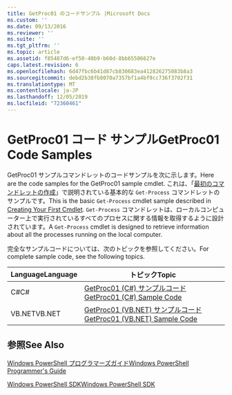 ```yaml
---
title: GetProc01 のコードサンプル |Microsoft Docs
ms.custom: ''
ms.date: 09/13/2016
ms.reviewer: ''
ms.suite: ''
ms.tgt_pltfrm: ''
ms.topic: article
ms.assetid: f85487d6-ef50-40b9-b60d-8bb65506627e
caps.latest.revision: 6
ms.openlocfilehash: 6d47fbc6b41d87cb830683ea412826275083b8a3
ms.sourcegitcommit: debd2b38fb8070a7357bf1a4bf9cc736f3702f31
ms.translationtype: MT
ms.contentlocale: ja-JP
ms.lasthandoff: 12/05/2019
ms.locfileid: "72360461"
---
```

# <a name="getproc01-code-samples"></a><span data-ttu-id="ff244-102">GetProc01 コード サンプル</span><span class="sxs-lookup"><span data-stu-id="ff244-102">GetProc01 Code Samples</span></span>

<span data-ttu-id="ff244-103">GetProc01 サンプルコマンドレットのコードサンプルを次に示します。</span><span class="sxs-lookup"><span data-stu-id="ff244-103">Here are the code samples for the GetProc01 sample cmdlet.</span></span> <span data-ttu-id="ff244-104">これは、「[最初のコマンドレットの作成](../cmdlet/creating-a-cmdlet-without-parameters.md)」で説明されている基本的な `Get-Process` コマンドレットのサンプルです。</span><span class="sxs-lookup"><span data-stu-id="ff244-104">This is the basic `Get-Process` cmdlet sample described in [Creating Your First Cmdlet](../cmdlet/creating-a-cmdlet-without-parameters.md).</span></span> <span data-ttu-id="ff244-105">`Get-Process` コマンドレットは、ローカルコンピューター上で実行されているすべてのプロセスに関する情報を取得するように設計されています。</span><span class="sxs-lookup"><span data-stu-id="ff244-105">A `Get-Process` cmdlet is designed to retrieve information about all the processes running on the local computer.</span></span>

<span data-ttu-id="ff244-106">完全なサンプルコードについては、次のトピックを参照してください。</span><span class="sxs-lookup"><span data-stu-id="ff244-106">For complete sample code, see the following topics.</span></span>

|<span data-ttu-id="ff244-107">Language</span><span class="sxs-lookup"><span data-stu-id="ff244-107">Language</span></span>|<span data-ttu-id="ff244-108">トピック</span><span class="sxs-lookup"><span data-stu-id="ff244-108">Topic</span></span>|
|--------------|-----------|
|<span data-ttu-id="ff244-109">C#</span><span class="sxs-lookup"><span data-stu-id="ff244-109">C#</span></span>|[<span data-ttu-id="ff244-110">GetProc01 (C#) サンプルコード</span><span class="sxs-lookup"><span data-stu-id="ff244-110">GetProc01 (C#) Sample Code</span></span>](./getproc01-csharp-sample-code.md)|
|<span data-ttu-id="ff244-111">VB.NET</span><span class="sxs-lookup"><span data-stu-id="ff244-111">VB.NET</span></span>|[<span data-ttu-id="ff244-112">GetProc01 (VB.NET) サンプルコード</span><span class="sxs-lookup"><span data-stu-id="ff244-112">GetProc01 (VB.NET) Sample Code</span></span>](./getproc01-vb-net-sample-code.md)|

## <a name="see-also"></a><span data-ttu-id="ff244-113">参照</span><span class="sxs-lookup"><span data-stu-id="ff244-113">See Also</span></span>

[<span data-ttu-id="ff244-114">Windows PowerShell プログラマーズガイド</span><span class="sxs-lookup"><span data-stu-id="ff244-114">Windows PowerShell Programmer's Guide</span></span>](./windows-powershell-programmer-s-guide.md)

[<span data-ttu-id="ff244-115">Windows PowerShell SDK</span><span class="sxs-lookup"><span data-stu-id="ff244-115">Windows PowerShell SDK</span></span>](../windows-powershell-reference.md)